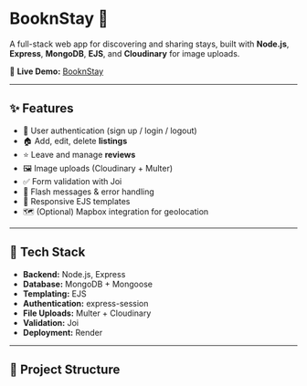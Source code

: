 # BooknStay 🏨

A full-stack web app for discovering and sharing stays, built with **Node.js**, **Express**, **MongoDB**, **EJS**, and **Cloudinary** for image uploads.

🔗 **Live Demo:** [BooknStay](https://booknstay-qoa5.onrender.com/listings)

---

## ✨ Features

- 🔑 User authentication (sign up / login / logout)
- 🏠 Add, edit, delete **listings**
- ⭐ Leave and manage **reviews**
- 🖼️ Image uploads (Cloudinary + Multer)
- ✅ Form validation with Joi
- 💬 Flash messages & error handling
- 📱 Responsive EJS templates
- 🗺️ (Optional) Mapbox integration for geolocation

---

## 🧰 Tech Stack

- **Backend:** Node.js, Express
- **Database:** MongoDB + Mongoose
- **Templating:** EJS
- **Authentication:** express-session
- **File Uploads:** Multer + Cloudinary
- **Validation:** Joi
- **Deployment:** Render

---

## 📁 Project Structure

